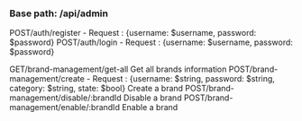 ### Base path: /api/admin
POST/auth/register - Request : {username: $username, password: $password}
POST/auth/login - Request : {username: $username, password: $password}

GET/brand-management/get-all
Get all brands information
POST/brand-management/create - Request : {username: $string, password: $string, category: $string, state: $bool}
Create a brand
POST/brand-management/disable/:brandId
Disable a brand
POST/brand-management/enable/:brandId
Enable a brand